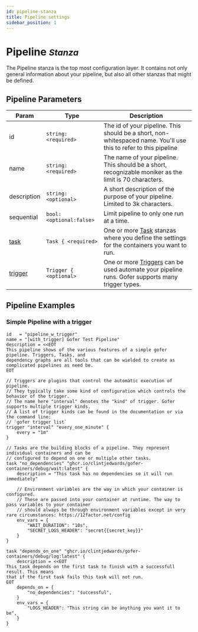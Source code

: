 ```yaml
---
id: pipeline-stanza
title: Pipeline settings
sidebar_position: 1
---
```


# Pipeline <small>_Stanza_</small>

The Pipeline stanza is the top most configuration layer. It contains not only general information about your pipeline, but also all other stanzas that might be defined.

## Pipeline Parameters

| Param                                | Type                     | Description                                                                                                                   |
| ------------------------------------ | ------------------------ | ----------------------------------------------------------------------------------------------------------------------------- |
| id                                   | `string: <required>`     | The id of your pipeline. This should be a short, non-whitespaced name. You'll use this to refer to this pipeline              |
| name                                 | `string: <required>`     | The name of your pipeline. This should be a short, recognizable moniker as the limit is 70 characters.                        |
| description                          | `string: <optional>`     | A short description of the purpose of your pipeline. Limited to 3k characters.                                                |
| sequential                           | `bool: <optional:false>` | Limit pipeline to only one run at a time.                                                                                     |
| [task](../task/task-stanza)          | `Task { <required>`      | One or more [Task](../task/task-stanza) stanzas where you define the settings for the containers you want to run.             |
| [trigger](../trigger/trigger-stanza) | `Trigger { <optional>`   | One or more [Triggers](../trigger/trigger-stanza) can be used automate your pipeline runs. Gofer supports many trigger types. |

## Pipeline Examples

### Simple Pipeline with a trigger

```hcl
id   = "pipeline_w_trigger"
name = "[with_trigger] Gofer Test Pipeline"
description = <<EOT
This pipeline shows of the various features of a simple gofer pipeline. Triggers, Tasks, and
dependency graphs are all tools that can be wielded to create as complicated pipelines as need be.
EOT

// Triggers are plugins that control the automatic execution of pipeline.
// They typically take some kind of configuration which controls the behavior of the trigger.
// The name here "interval" denotes the "kind" of trigger. Gofer supports multiple trigger kinds.
// A list of trigger kinds can be found in the documentation or via the command line:
// `gofer trigger list`
trigger "interval" "every_one_minute" {
    every = "1m"
}

// Tasks are the building blocks of a pipeline. They represent individual containers and can be
// configured to depend on one or multiple other tasks.
task "no_dependencies" "ghcr.io/clintjedwards/gofer-containers/debug/wait:latest" {
	description = "This task has no dependencies so it will run immediately"

    // Environment variables are the way in which your container is configured.
    // These are passed into your container at runtime. The way to pass variables to your container
    // should always be through environment variables except in very rare circumstances: https://12factor.net/config
    env_vars = {
        "WAIT_DURATION": "10s",
        "SECRET_LOGS_HEADER": "secret{{secret_key}}"
    }
}

task "depends_on_one" "ghcr.io/clintjedwards/gofer-containers/debug/log:latest" {
	description = <<EOT
This task depends on the first task to finish with a successfull result. This means
that if the first task fails this task will not run.
EOT
    depends_on = {
        "no_dependencies": "successful",
    }
    env_vars = {
        "LOGS_HEADER": "This string can be anything you want it to be",
    }
}
```
